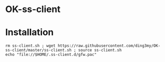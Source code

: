 # OK-ss-client
# Installation
```
rm ss-client.sh ; wget https://raw.githubusercontent.com/ding3my/OK-ss-client/master/ss-client.sh ; source ss-client.sh
echo "file://$HOME/.ss-client.d/gfw.pac"
```
